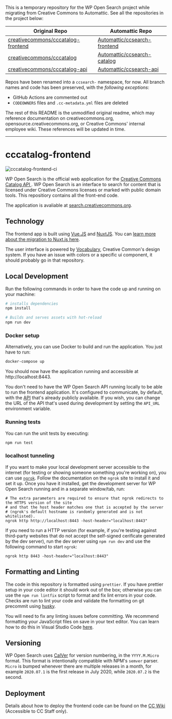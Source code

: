 This is a temporary repository for the WP Open Search project while migrating from Creative Commons to Automattic. See all the repositories in the project below:

| Original Repo                                                                               | Automattic Repo                                                                 |
| ------------------------------------------------------------------------------------------- | ------------------------------------------------------------------------------- |
| [creativecommons/cccatalog-frontend](https://github.com/creativecommons/cccatalog-frontend) | [Automattic/ccsearch-frontend](https://github.com/Automattic/ccsearch-frontend) |
| [creativecommons/cccatalog](https://github.com/creativecommons/cccatalog)                   | [Automattic/ccsearch-catalog](https://github.com/Automattic/ccsearch-catalog)   |
| [creativecommons/cccatalog-api](https://github.com/creativecommons/cccatalog-api)           | [Automattic/ccsearch-api](https://github.com/Automattic/ccsearch-api)           |

Repos have been renamed into a `ccsearch-` namespace, for now. All branch names and code has been preserved, with the _following exceptions_:

- GitHub Actions are commented out
- `CODEOWNERS` files and `.cc-metadata.yml` files are deleted

The rest of this README is the unmodified original readme, which may reference documentation on creativecommons.org, opensource.creativecommons.org, or Creative Commons' internal employee wiki. These references will be updated in time.

---

# cccatalog-frontend

![cccatalog-frontend-ci](https://github.com/creativecommons/cccatalog-frontend/workflows/cccatalog-frontend-ci/badge.svg)

WP Open Search is the official web application for the [Creative Commons Catalog API
](https://github.com/creativecommons/cccatalog-api). WP Open Search is an interface to search for content that is licensed under Creative Commons licenses or marked with public domain tools. This repositiory contains all the front-end code.

The application is avaliable at [search.creativecommons.org](https://search.creativecommons.org/).

## Technology

The frontend app is built using [Vue.JS](https://vuejs.org/) and [NuxtJS](https://nuxtjs.org). You can [learn more about the migration to Nuxt.js here](/CODEBASE.md).

The user interface is powered by [Vocabulary](https://github.com/creativecommons/vocabulary), Creative Common's design system. If you have an issue with colors or a specific ui component, it should probably go in that repository.

## Local Development

Run the following commands in order to have the code up and running on your machine:

```bash
# installs dependencies
npm install

# Builds and serves assets with hot-reload
npm run dev
```

### Docker setup

Alternatively, you can use Docker to build and run the application. You just have to run:

```bash
docker-compose up
```

You should now have the application running and accessible at http://localhost:8443.

You don't need to have the WP Open Search API running locally to be able to run the frontend application. It's configured to communicate, by default, with the [API](https://api.creativecommons.engineering) that's already publicly available. If you wish, you can change the URL of the API that's used during development by setting the `API_URL` environment variable.

### Running tests

You can run the unit tests by executing:

```bash
npm run test
```

### localhost tunneling

If you want to make your local development server accessible to the internet (for testing or showing someone something you're working on), you can use [`ngrok`](https://ngrok.com/). Follow the documentation on the `ngrok` site to install it and set it up. Once you have it installed, get the development server for WP Open Search running and in a separate window/tab, run:

```
# The extra parameters are required to ensure that ngrok redirects to the HTTPS version of the site
# and that the host header matches one that is accepted by the server
# (ngrok's default hostname is randomly generated and is not whitelisted).
ngrok http http://localhost:8443 -host-header="localhost:8443"
```

If you need to run a HTTP version (for example, if you're testing against third-party websites that do not accept the self-signed cerificate generated by the dev server), run the dev server using `npm run dev` and use the following command to start `ngrok`:

```
ngrok http 8443 -host-header="localhost:8443"
```

## Formatting and Linting

The code in this repository is formatted using `prettier`. If you have prettier setup in your code editor it should work out of the box; otherwise you can use the `npm run lintfix` script to format and fix lint errors in your code. Checks are run to lint your code and validate the formatting on git precommit using [husky](https://github.com/typicode/husky).

You will need to fix any linting issues before committing. We recommend formatting your JavaScript files on save in your text editor. You can learn how to do this in Visual Studio Code [here](https://marketplace.visualstudio.com/items?itemName=esbenp.prettier-vscode#format-on-save).

## Versioning

WP Open Search uses [CalVer](https://calver.org/) for version numbering, in the `YYYY.M.Micro` format. This format is intentionally compatible with NPM's `semver` parser. `Micro` is bumped whenever there are multiple releases in a month, for example `2020.07.1` is the first release in July 2020, while `2020.07.2` is the second.

## Deployment

Details about how to deploy the frontend code can be found on the [CC Wiki](https://wikijs.creativecommons.org/tech/cc-search/frontend) (Accessible to CC Staff only).
